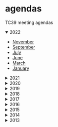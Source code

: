 agendas
=======

TC39 meeting agendas
<!-- AGENDA_LIST:START (TC39) -->
<details open>
<summary>2022</summary>

- [November](./2022/11.md)
- [September](./2022/09.md)
- [July](./2022/07.md)
- [June](./2022/06.md)
- [March](./2022/03.md)
- [January](./2022/01.md)
</details>

<details>
<summary>2021</summary>

- [December](./2021/12.md)
- [October](./2021/10.md)
- [August](./2021/08.md)
- [July](./2021/07.md)
- [May](./2021/05.md)
- [April](./2021/04.md)
- [March](./2021/03.md)
- [January](./2021/01.md)
</details>

<details>
<summary>2020</summary>

- [November](./2020/11.md)
- [September](./2020/09.md)
- [July](./2020/07.md)
- [June](./2020/06.md)
- [March](./2020/03.md)
- [February](./2020/02.md)
</details>

<details>
<summary>2019</summary>

- [December](./2019/12.md)
- [October](./2019/10.md)
- [July](./2019/07.md)
- [June](./2019/06.md)
- [March](./2019/03.md)
- [January](./2019/01.md)
</details>

<details>
<summary>2018</summary>

- [November](./2018/11.md)
- [September](./2018/09.md)
- [July](./2018/07.md)
- [May](./2018/05.md)
- [March](./2018/03.md)
- [January](./2018/01.md)
</details>

<details>
<summary>2017</summary>

- [November](./2017/11.md)
- [September](./2017/09.md)
- [July](./2017/07.md)
- [May](./2017/05.md)
- [March](./2017/03.md)
- [January](./2017/01.md)
</details>

<details>
<summary>2016</summary>

- [November](./2016/11.md)
- [September](./2016/09.md)
- [July](./2016/07.md)
- [May](./2016/05.md)
- [March](./2016/03.md)
- [January](./2016/01.md)
</details>

<details>
<summary>2015</summary>

- [November](./2015/11.md)
- [September](./2015/09.md)
- [July](./2015/07.md)
- [May](./2015/05.md)
- [March](./2015/03.md)
- [January](./2015/01.md)
</details>

<details>
<summary>2014</summary>

- [November](./2014/11.md)
- [September](./2014/09.md)
- [July](./2014/07.md)
- [June](./2014/06.md)
- [April](./2014/04.md)
- [January](./2014/01.md)
</details>

<details>
<summary>2013</summary>

- [November](./2013/11.md)
- [September](./2013/09.md)
- [July](./2013/07.md)
- [May](./2013/05.md)
</details>
<!-- AGENDA_LIST:END -->
